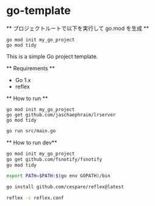 # go-template

** プロジェクトルートで以下を実行して go.mod を生成 **

```
go mod init my_go_project
go mod tidy
```

This is a simple Go project template.

** Requirements **

- Go 1.x
- reflex

** How to run **

```
go mod init my_go_project
go get github.com/jaschaephraim/lrserver
go mod tidy
```

```sh
go run src/main.go
```

** How to run dev**

```sh
go mod init my_go_project
go get github.com/fsnotify/fsnotify
go mod tidy

export PATH=$PATH:$(go env GOPATH)/bin

go install github.com/cespare/reflex@latest

reflex -c reflex.conf
```
